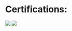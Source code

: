 
<h1><bold>Certifications:</bold></h1>

<img src="https://images.credly.com/size/340x340/images/276d8595-f4e0-457b-adc8-aab85ee221bf/blob">
<img src="https://www.credly.com/badges/4535430b-2207-45e0-b887-05c93f210158">
